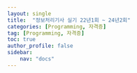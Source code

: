 ```yaml
---
layout: single
title:  "정보처리기사 실기 22년1회 ~ 24년2회"
categories: [Programming, 자격증]
tag: [Programming, 자격증]
toc: true
author_profile: false
sidebar:
    nav: "docs"
---
```


